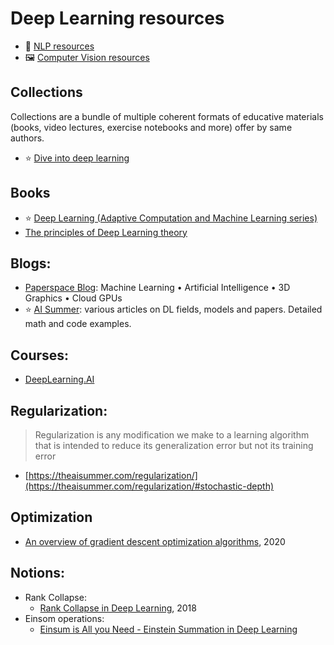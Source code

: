 # Deep Learning resources


* 📄 [NLP resources](NLP/Readme.md)
* 🖼️ [Computer Vision resources](Computer%20vision/Readme.md)


## Collections
Collections are a bundle of multiple coherent formats of educative materials (books, video lectures, exercise notebooks and more) offer by same authors.
* ⭐ [Dive into deep learning](http://d2l.ai/)

## Books

* ⭐ [Deep Learning (Adaptive Computation and Machine Learning series)](https://github.com/janishar/mit-deep-learning-book-pdf/blob/master/complete-book-bookmarked-pdf/deeplearningbook.pdf)
* [The principles of Deep Learning theory](https://arxiv.org/pdf/2106.10165.pdf)


## Blogs:

* [Paperspace Blog](https://blog.paperspace.com/): Machine Learning • Artificial Intelligence • 3D Graphics • Cloud GPUs
* ⭐ [AI Summer](https://theaisummer.com/): various articles on DL fields, models and papers. Detailed math and code examples.

## Courses:
* [DeepLearning.AI](https://www.deeplearning.ai/)

## Regularization: 
> Regularization is any modification we make to a learning algorithm that is intended to reduce its generalization error but not its training error
* [https://theaisummer.com/regularization/](https://theaisummer.com/regularization/#stochastic-depth)


## Optimization
* [An overview of gradient descent optimization algorithms](http://ruder.io/optimizing-gradient-descent/), 2020

## Notions:
* Rank Collapse:
    * [Rank Collapse in Deep Learning](https://calculatedcontent.com/2018/09/21/rank-collapse-in-deep-learning/), 2018
* Einsom operations:
    * [Einsum is All you Need - Einstein Summation in Deep Learning](https://rockt.github.io/2018/04/30/einsum)